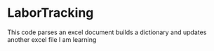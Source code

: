 # LaborTracking
This code parses an excel document builds a dictionary and updates another excel file
I am learning 
